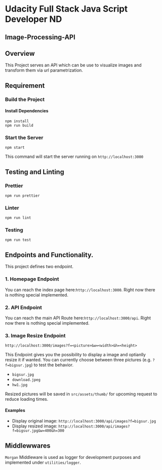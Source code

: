 # Udacity Full Stack Java Script Developer ND
## Image-Processing-API

## Overview
This Project serves an API which can be use to visualize images and transform them via url parametrization.


## Requirement
### Build the Project
#### Install Dependencies
```
npm install
npm run build
```

### Start the Server
`npm start`

This command will start the server running on `http://localhost:3000`

## Testing and Linting
### Prettier
`npm run prettier`

### Linter
`npm run lint`

### Testing
`npm run test`


## Endpoints and Functionality. 
This project defines two endpoint. 

### 1. Homepage Endpoint
You can reach the index page here:`http://localhost:3000`. Right now there is nothing special implemented.

### 2. API Endpoint
You can reach the main API Route here:`http://localhost:3000/api`. Right now there is nothing special implemented.


### 3. Image Resize Endpoint
`http://localhost:3000/images?f=<picture>&w=<width>&h=<height>`

This Endpoint gives you the possibility to display a image and optianlly resize it if wanted.
You can currently choose between three pictures (e.g. `?f=bigsur.jpg`) to test the behavior.
* `bigsur.jpg`
* `download.jpeg`
* `hw1.jpg`

Resized pictures will be saved in `src/assets/thumb/` for upcoming request to reduce loading times.

#### Examples
* Display original image: `http://localhost:3000/api/images?f=bigsur.jpg`
* Display resized image: `http://localhost:3000/api/images?f=bigsur.jpg&w=400&h=300`


## Middlewwares 
`Morgan` Middleware is used as logger for development purposes and implemented under `utilities/logger`.
